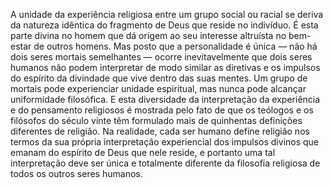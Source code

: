 ﻿A unidade da experiência religiosa entre um grupo social ou racial se deriva da natureza idêntica do fragmento de Deus que reside no indivíduo. É esta parte divina no homem que dá origem ao seu interesse altruísta no bem-estar de outros homens. Mas posto que a personalidade é única — não há dois seres mortais semelhantes —  ocorre inevitavelmente que dois seres humanos não podem interpretar de modo similar as diretivas e os impulsos do espírito da divindade que vive dentro das suas mentes. Um grupo de mortais pode experienciar unidade espiritual, mas nunca pode alcançar uniformidade filosófica. E esta diversidade da interpretação da experiência e do pensamento religiosos é mostrada pelo fato de que os teólogos e os filósofos do século vinte têm formulado mais de quinhentas definições diferentes de religião. Na realidade, cada ser humano define religião nos termos da sua própria interpretação experiencial dos impulsos divinos que emanam do espírito de Deus que nele reside, e portanto uma tal interpretação deve ser única e totalmente diferente da filosofia religiosa de todos os outros seres humanos.